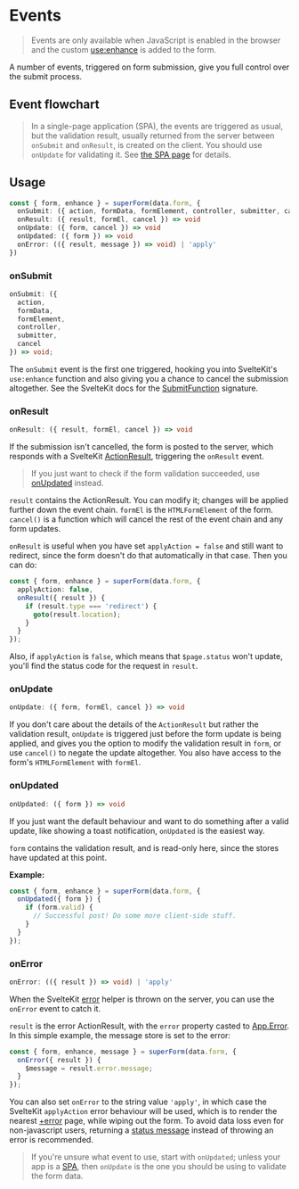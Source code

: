 <script lang="ts">
  import Head from '$lib/Head.svelte'
  import Form from './Form.svelte'
  import Next from '$lib/Next.svelte'
  import Flowchart from './Flowchart.svelte'
	import SuperDebug from 'sveltekit-superforms/client/SuperDebug.svelte'
  import { concepts } from '$lib/navigation/sections'

	export let data;
</script>

# Events

<Head title="Events" />

> Events are only available when JavaScript is enabled in the browser and the custom [use:enhance](/concepts/enhance) is added to the form.

A number of events, triggered on form submission, give you full control over the submit process.

## Event flowchart

<Flowchart />

> In a single-page application (SPA), the events are triggered as usual, but the validation result, usually returned from the server between `onSubmit` and `onResult`, is created on the client. You should use `onUpdate` for validating it. See [the SPA page](/concepts/spa) for details.

## Usage

```ts
const { form, enhance } = superForm(data.form, {
  onSubmit: ({ action, formData, formElement, controller, submitter, cancel }) => void
  onResult: ({ result, formEl, cancel }) => void
  onUpdate: ({ form, cancel }) => void
  onUpdated: ({ form }) => void
  onError: (({ result, message }) => void) | 'apply'
})
```

### onSubmit

```ts
onSubmit: ({
  action,
  formData,
  formElement,
  controller,
  submitter,
  cancel
}) => void;
```

The `onSubmit` event is the first one triggered, hooking you into SvelteKit's `use:enhance` function and also giving you a chance to cancel the submission altogether. See the SvelteKit docs for the [SubmitFunction](https://kit.svelte.dev/docs/types#public-types-submitfunction) signature.

### onResult

```ts
onResult: ({ result, formEl, cancel }) => void
```

If the submission isn't cancelled, the form is posted to the server, which responds with a SvelteKit [ActionResult](https://kit.svelte.dev/docs/types#public-types-actionresult), triggering the `onResult` event.

> If you just want to check if the form validation succeeded, use [onUpdated](/concepts/events#onupdated) instead.

`result` contains the ActionResult. You can modify it; changes will be applied further down the event chain. `formEl` is the `HTMLFormElement` of the form. `cancel()` is a function which will cancel the rest of the event chain and any form updates.

`onResult` is useful when you have set `applyAction = false` and still want to redirect, since the form doesn't do that automatically in that case. Then you can do:

```ts
const { form, enhance } = superForm(data.form, {
  applyAction: false,
  onResult({ result }) {
    if (result.type === 'redirect') {
      goto(result.location);
    }
  }
});
```

Also, if `applyAction` is `false`, which means that `$page.status` won't update, you'll find the status code for the request in `result`.

### onUpdate

```ts
onUpdate: ({ form, formEl, cancel }) => void
```

If you don't care about the details of the `ActionResult` but rather the validation result, `onUpdate` is triggered just before the form update is being applied, and gives you the option to modify the validation result in `form`, or use `cancel()` to negate the update altogether. You also have access to the form's `HTMLFormElement` with `formEl`.

### onUpdated

```ts
onUpdated: ({ form }) => void
```

If you just want the default behaviour and want to do something after a valid update, like showing a toast notification, `onUpdated` is the easiest way.

`form` contains the validation result, and is read-only here, since the stores have updated at this point.

**Example:**

```ts
const { form, enhance } = superForm(data.form, {
  onUpdated({ form }) {
    if (form.valid) {
      // Successful post! Do some more client-side stuff.
    }
  }
});
```

### onError

```ts
onError: (({ result }) => void) | 'apply'
```

When the SvelteKit [error](https://kit.svelte.dev/docs/errors#expected-errors) helper is thrown on the server, you can use the `onError` event to catch it.

`result` is the error ActionResult, with the `error` property casted to [App.Error](https://kit.svelte.dev/docs/types#app-error). In this simple example, the message store is set to the error:

```ts
const { form, enhance, message } = superForm(data.form, {
  onError({ result }) {
    $message = result.error.message;
  }
});
```

You can also set `onError` to the string value `'apply'`, in which case the SvelteKit `applyAction` error behaviour will be used, which is to render the nearest [+error](https://kit.svelte.dev/docs/routing#error) page, while wiping out the form. To avoid data loss even for non-javascript users, returning a [status message](/concepts/messages) instead of throwing an error is recommended.

> If you're unsure what event to use, start with `onUpdated`; unless your app is a [SPA](/concepts/spa), then `onUpdate` is the one you should be using to validate the form data.

<Next section={concepts} />
